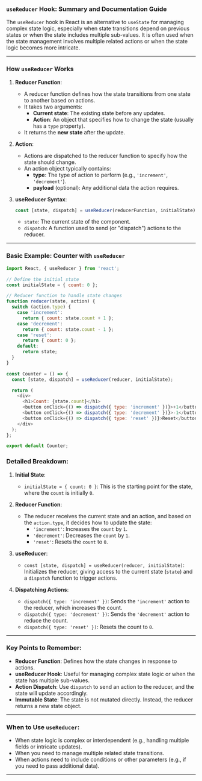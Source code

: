 ### `useReducer` Hook: Summary and Documentation Guide

The `useReducer` hook in React is an alternative to `useState` for managing complex state logic, especially when state transitions depend on previous states or when the state includes multiple sub-values. It is often used when the state management involves multiple related actions or when the state logic becomes more intricate.

---

### **How `useReducer` Works**

1. **Reducer Function**:
   - A reducer function defines how the state transitions from one state to another based on actions.
   - It takes two arguments:
     - **Current state**: The existing state before any updates.
     - **Action**: An object that specifies how to change the state (usually has a `type` property).
   - It returns the **new state** after the update.

2. **Action**:
   - Actions are dispatched to the reducer function to specify how the state should change.
   - An action object typically contains:
     - **type**: The type of action to perform (e.g., `'increment'`, `'decrement'`).
     - **payload** (optional): Any additional data the action requires.

3. **useReducer Syntax**:
   ```javascript
   const [state, dispatch] = useReducer(reducerFunction, initialState);
   ```
   - `state`: The current state of the component.
   - `dispatch`: A function used to send (or "dispatch") actions to the reducer.

---

### **Basic Example: Counter with `useReducer`**

```javascript
import React, { useReducer } from 'react';

// Define the initial state
const initialState = { count: 0 };

// Reducer function to handle state changes
function reducer(state, action) {
  switch (action.type) {
    case 'increment':
      return { count: state.count + 1 };
    case 'decrement':
      return { count: state.count - 1 };
    case 'reset':
      return { count: 0 };
    default:
      return state;
  }
}

const Counter = () => {
  const [state, dispatch] = useReducer(reducer, initialState);

  return (
    <div>
      <h1>Count: {state.count}</h1>
      <button onClick={() => dispatch({ type: 'increment' })}>+1</button>
      <button onClick={() => dispatch({ type: 'decrement' })}>-1</button>
      <button onClick={() => dispatch({ type: 'reset' })}>Reset</button>
    </div>
  );
};

export default Counter;
```

### **Detailed Breakdown**:
1. **Initial State**: 
   - `initialState = { count: 0 }`: This is the starting point for the state, where the `count` is initially `0`.

2. **Reducer Function**:
   - The reducer receives the current state and an action, and based on the `action.type`, it decides how to update the state:
     - `'increment'`: Increases the `count` by `1`.
     - `'decrement'`: Decreases the `count` by `1`.
     - `'reset'`: Resets the `count` to `0`.

3. **useReducer**:
   - `const [state, dispatch] = useReducer(reducer, initialState)`: Initializes the reducer, giving access to the current state (`state`) and a `dispatch` function to trigger actions.

4. **Dispatching Actions**:
   - `dispatch({ type: 'increment' })`: Sends the `'increment'` action to the reducer, which increases the count.
   - `dispatch({ type: 'decrement' })`: Sends the `'decrement'` action to reduce the count.
   - `dispatch({ type: 'reset' })`: Resets the count to `0`.

---

### **Key Points to Remember**:
- **Reducer Function**: Defines how the state changes in response to actions.
- **useReducer Hook**: Useful for managing complex state logic or when the state has multiple sub-values.
- **Action Dispatch**: Use `dispatch` to send an action to the reducer, and the state will update accordingly.
- **Immutable State**: The state is not mutated directly. Instead, the reducer returns a new state object.

---

### **When to Use `useReducer`**:
- When state logic is complex or interdependent (e.g., handling multiple fields or intricate updates).
- When you need to manage multiple related state transitions.
- When actions need to include conditions or other parameters (e.g., if you need to pass additional data).

---